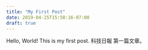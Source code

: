 ```yaml
---
title: "My First Post"
date: 2019-04-25T15:58:16-07:00
draft: true
---
```

Hello, World!
This is my first post.
科技日報
第一篇文章。
